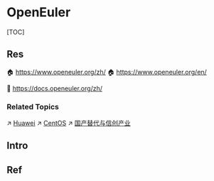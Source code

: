 # OpenEuler

[TOC]



## Res
🏠 https://www.openeuler.org/zh/
🏠 https://www.openeuler.org/en/

📂 https://docs.openeuler.org/zh/


### Related Topics
↗ [Huawei](../../../../Electronic%20&%20Information%20Fields%20Research/📌%20Comprehensive%20Electronics%20&%20Information%20Technology%20Services/Huawei.md)
↗ [CentOS](../⛑️%20Redhat%20&%20RPM%20Based%20Linux/CentOS/CentOS.md)
↗ [国产替代与信创产业](../../../../../CyberSecurity/国产替代与信创产业.md)



## Intro


## Ref
[Euler配置yum源]: http://t.csdnimg.cn/sP1Ua
[欧拉服务器操作系统KVM虚拟化支持]: https://www.cnxclm.com/read-1833-1.html
[openEuler上如何安装qemu | CSDN]: https://blog.csdn.net/juyin2015/article/details/120463164
